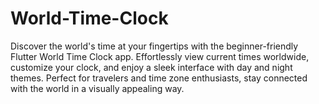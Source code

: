 # World-Time-Clock
Discover the world's time at your fingertips with the beginner-friendly Flutter World Time Clock app. Effortlessly view current times worldwide, customize your clock, and enjoy a sleek interface with day and night themes. Perfect for travelers and time zone enthusiasts, stay connected with the world in a visually appealing way.
